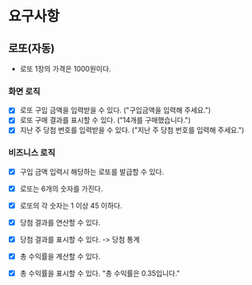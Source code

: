 # 요구사항

## 로또(자동)
* 로또 1장의 가격은 1000원이다.

### 화면 로직
- [x] 로또 구입 금액을 입력받을 수 있다. ("구입금액을 입력해 주세요.")
- [x] 로또 구매 결과를 표시할 수 있다. ("14개를 구매했습니다.")
- [x] 지난 주 당첨 번호를 입력받을 수 있다. ("지난 주 당첨 번호를 입력해 주세요.")

### 비즈니스 로직
- [x] 구입 금액 입력시 해당하는 로또를 발급할 수 있다.
- [x] 로또는 6개의 숫자를 가진다.
- [x] 로또의 각 숫자는 1 이상 45 이하다.

- [x] 당첨 결과를 연산할 수 있다.
- [x] 당첨 결과를 표시할 수 있다. -> 당첨 통계
- [x] 총 수익률을 계산할 수 있다.
- [x] 총 수익률을 표시할 수 있다. "총 수익률은 0.35입니다."
